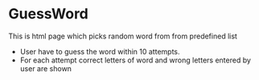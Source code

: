 # GuessWord
This is html page which picks random word from from predefined list
 - User have to guess the word within 10 attempts. 
 - For each attempt correct letters of word and wrong letters entered by user are shown
 

